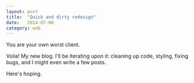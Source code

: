 ```yaml
---
layout: post
title:  "Quick and dirty redesign"
date:   2014-07-06
category: web
---
```


You are your own worst client.

Voila! My new blog. I'll be iterating upon it: cleaning up code, styling, fixing bugs, and I might even write a few posts.

Here's hoping.
